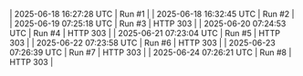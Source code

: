 | 2025-06-18 16:27:28 UTC | Run #1 |
| 2025-06-18 16:32:45 UTC | Run #2 |
| 2025-06-19 07:25:18 UTC | Run #3 | HTTP 303 |
| 2025-06-20 07:24:53 UTC | Run #4 | HTTP 303 |
| 2025-06-21 07:23:04 UTC | Run #5 | HTTP 303 |
| 2025-06-22 07:23:58 UTC | Run #6 | HTTP 303 |
| 2025-06-23 07:26:39 UTC | Run #7 | HTTP 303 |
| 2025-06-24 07:26:21 UTC | Run #8 | HTTP 303 |
